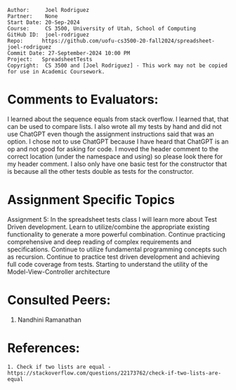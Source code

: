 ﻿```
Author:     Joel Rodriguez
Partner:    None
Start Date: 20-Sep-2024
Course:     CS 3500, University of Utah, School of Computing
GitHub ID:  joel-rodriguez
Repo:      https://github.com/uofu-cs3500-20-fall2024/spreadsheet-joel-rodriguez
Commit Date: 27-September-2024 10:00 PM
Project:   SpreadsheetTests
Copyright:  CS 3500 and [Joel Rodriguez] - This work may not be copied for use in Academic Coursework.
```

# Comments to Evaluators:
I learned about the sequence equals from stack overflow. I learned that, that can be used to compare lists. I also wrote all my tests by hand and did 
not use ChatGPT even though the assignment instructions said that was an option. I chose not to use ChatGPT because I have heard that ChatGPT is an op
and not good for asking for code. I moved the header comment to the correct location (under the namespace and using) so please look there for my header comment.
I also only have one basic test for the constructor that is because all the other tests double as tests for the constructor.

# Assignment Specific Topics
Assignment 5: In the spreadsheet tests class I will learn more about Test Driven development. Learn to utilize/combine the appropriate 
existing functionality to generate a more powerful combination. Continue practicing comprehensive and deep reading of complex
requirements and specifications. Continue to utilize fundamental programming concepts such as recursion. Continue to practice
test driven development and achieving full code coverage from tests. Starting to understand the utility of the Model-View-Controller architecture

# Consulted Peers:

1. Nandhini Ramanathan


# References:

    1. Check if two lists are equal - https://stackoverflow.com/questions/22173762/check-if-two-lists-are-equal
